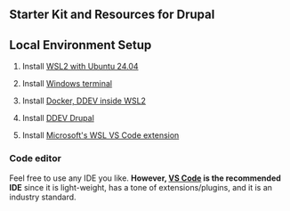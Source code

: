 ## Starter Kit and Resources for Drupal

## Local Environment Setup
1. Install [WSL2 with Ubuntu 24.04](https://www.drupal.org/docs/develop/local-server-setup/windows-development-environment/installing-drupal-with-ddev-in-wsl2-on-windows/installing-wsl2-ubuntu)

2. Install [Windows terminal](https://apps.microsoft.com/detail/9n0dx20hk701?hl=en-US&gl=US)

3. Install [Docker, DDEV inside WSL2](https://www.drupal.org/docs/develop/local-server-setup/windows-development-environment/installing-drupal-with-ddev-in-wsl2-on-windows/installing-docker-ddev-drupal-in-wsl2)

5. Install [DDEV Drupal](https://ddev.readthedocs.io/en/stable/users/quickstart/#drupal-drupal-10)

7. Install [Microsoft's WSL VS Code extension](https://marketplace.visualstudio.com/items?itemName=ms-vscode-remote.remote-wsl)

### Code editor 

Feel free to use any IDE you like. **However, [VS Code](https://code.visualstudio.com/) is the recommended IDE** since it is light-weight, has a tone of extensions/plugins, and it is an industry standard. 
